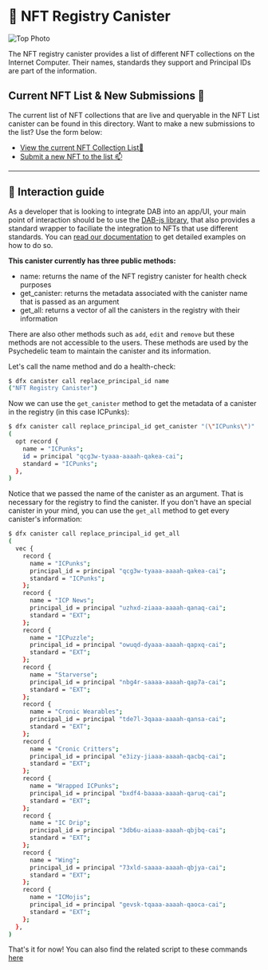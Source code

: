 # 🎨 NFT Registry Canister

![Top Photo](https://storageapi.fleek.co/nicopoggi-team-bucket/dab-gh-nft.png)

The NFT registry canister provides a list of different NFT collections on the Internet Computer. Their names, standards they support and Principal IDs are part of the information.

## Current NFT List & New Submissions 📜

The current list of NFT collections that are live and queryable in the NFT List canister can be found in this directory. Want to make a new submissions to the list? Use the form below:

- [View the current NFT Collection List📜](list.json)
- [Submit a new NFT to the list 📫](https://dab-ooo.typeform.com/nft-list)

---

## 🧰 Interaction guide

As a developer that is looking to integrate DAB into an app/UI, your main point of interaction should be to use the [DAB-js library](https://github.com/psychedelic/dab-js), that also provides a standard wrapper to faciliate the integration to NFTs that use different standards. You can [read our documentation](https://docs.dab.ooo) to get detailed examples on how to do so.

**This canister currently has three public methods:**

- name: returns the name of the NFT registry canister for health check purposes
- get_canister: returns the metadata associated with the canister name that is passed as an argument
- get_all: returns a vector of all the canisters in the registry with their information

There are also other methods such as `add`, `edit` and `remove` but these methods are not accessible to the users. These methods are used by the Psychedelic team to maintain the canister and its information.

Let's call the name method and do a health-check:

```sh
$ dfx canister call replace_principal_id name
("NFT Registry Canister")
```

Now we can use the `get_canister` method to get the metadata of a canister in the registry (in this case ICPunks):

```sh
$ dfx canister call replace_principal_id get_canister "(\"ICPunks\")"
(
  opt record {
    name = "ICPunks";
    id = principal "qcg3w-tyaaa-aaaah-qakea-cai";
    standard = "ICPunks";
  },
)
```

Notice that we passed the name of the canister as an argument. That is necessary for the registry to find the canister. If you don't have an special canister in your mind, you can use the `get_all` method to get every canister's information:

```sh
$ dfx canister call replace_principal_id get_all
(
  vec {
    record {
      name = "ICPunks";
      principal_id = principal "qcg3w-tyaaa-aaaah-qakea-cai";
      standard = "ICPunks";
    };
    record {
      name = "ICP News";
      principal_id = principal "uzhxd-ziaaa-aaaah-qanaq-cai";
      standard = "EXT";
    };
    record {
      name = "ICPuzzle";
      principal_id = principal "owuqd-dyaaa-aaaah-qapxq-cai";
      standard = "EXT";
    };
    record {
      name = "Starverse";
      principal_id = principal "nbg4r-saaaa-aaaah-qap7a-cai";
      standard = "EXT";
    };
    record {
      name = "Cronic Wearables";
      principal_id = principal "tde7l-3qaaa-aaaah-qansa-cai";
      standard = "EXT";
    };
    record {
      name = "Cronic Critters";
      principal_id = principal "e3izy-jiaaa-aaaah-qacbq-cai";
      standard = "EXT";
    };
    record {
      name = "Wrapped ICPunks";
      principal_id = principal "bxdf4-baaaa-aaaah-qaruq-cai";
      standard = "EXT";
    };
    record {
      name = "IC Drip";
      principal_id = principal "3db6u-aiaaa-aaaah-qbjbq-cai";
      standard = "EXT";
    };
    record {
      name = "Wing";
      principal_id = principal "73xld-saaaa-aaaah-qbjya-cai";
      standard = "EXT";
    };
    record {
      name = "ICMojis";
      principal_id = principal "gevsk-tqaaa-aaaah-qaoca-cai";
      standard = "EXT";
    };
  },
)
```

That's it for now! You can also find the related script to these commands [here](https://github.com/Psychedelic/dab/blob/main/scripts/nft-tests.sh)
